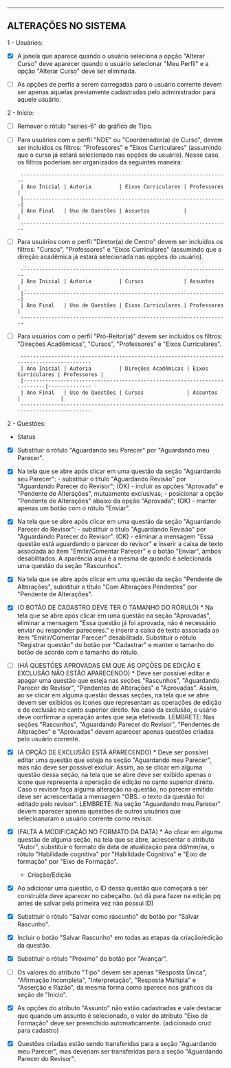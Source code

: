 
---------------------
ALTERAÇÕES NO SISTEMA
---------------------

1 - Usuários:
- [x] A janela que aparece quando o usuário seleciona a opção "Alterar Curso" deve aparecer quando o usuário selecionar "Meu Perfil" e a opção "Alterar Curso" deve ser eliminada.
  
- [ ] As opções de perfis a serem carregadas para o usuário corrente devem ser apenas aquelas previamente cadastradas pelo administrador para aquele usuário. 

2 - Início:
  
- [ ] Remover o rótulo "series-6" do gráfico de Tipo.
  
- [ ] Para usuários com o perfil "NDE" ou "Coordenador(a) de Curso", devem ser incluídos os filtros: "Professores" e "Eixos Curriculares" (assumindo que o curso já estará selecionado nas opções do usuário). Nesse caso, os filtros poderiam ser organizados da seguintes maneira:
  
       --------------------------------------------------------------------
       | Ano Inicial | Autoria         | Eixos Curriculares | Professores |
       |------------------------------------------------------------------|
	   | Ano Final   | Uso de Questões | Assuntos           |             |
       --------------------------------------------------------------------

- [ ] Para usuários com o perfil "Diretor(a) de Centro" devem ser incluídos os filtros: "Cursos", "Professores" e "Eixos Curriculares" (assumindo que a direção acadêmica já estará selecionada nas opções do usuário).

       --------------------------------------------------------------------
       | Ano Inicial | Autoria         | Cursos             | Assuntos    |
       |------------------------------------------------------------------|
	   | Ano Final   | Uso de Questões | Eixos Curriculares | Professores |
       --------------------------------------------------------------------
 
- [ ] Para usuários com o perfil "Pró-Reitor(a)" devem ser incluídos os filtros: "Direções Acadêmicas", "Cursos", "Professores" e "Eixos Curriculares".
  
       ------------------------------------------------------------------------------------------
       | Ano Inicial | Autoria         | Direções Acadêmicas | Eixos Curriculares | Professores |
       |--------------------------------------------------------------------------|--------------
	   | Ano Final   | Uso de Questões | Cursos              | Assuntos           |             |
       ------------------------------------------------------------------------------------------
  
2 - Questões: 

  * Status

- [x] Substituir o rótulo "Aguardando seu Parecer" por "Aguardando meu Parecer".

- [x] Na tela que se abre após clicar em uma questão da seção "Aguardando seu Parecer":
		- substituir o título "Aguardando Revisão" por "Aguardando Parecer do Revisor";
		(OK) - incluir as opções "Aprovada" e "Pendente de Alterações", mutuamente exclusivas;
		- posicionar a opção "Pendente de Alterações" abaixo da opção "Aprovada";
		(OK) - manter apenas um botão com o rótulo "Enviar".
		
- [x] Na tela que se abre após clicar em uma questão da seção "Aguardando Parecer do Revisor":
		- substituir o título "Aguardando Revisão" por "Aguardando Parecer do Revisor".
		(OK) - eliminar a mensagem "Essa questão está aguardando o parecer do revisor" e inserir a caixa de texto associada ao item "Emitir/Comentar Parecer" e o botão "Enviar", ambos desabilitados. A aparência aqui é a mesma de quando é selecionada uma questão da seção "Rascunhos".
	
- [x] Na tela que se abre após clicar em uma questão da seção "Pendente de Alterações", substituir o título "Com Alterações Pendentes" por "Pendente de Alterações".
	
- [x] (O BOTÃO DE CADASTRO DEVE TER O TAMANHO DO RÓRULO) * Na tela que se abre após clicar em uma questão na seção "Aprovadas", eliminar a mensagem "Essa questão já foi aprovada, não é necessário enviar ou responder pareceres." e inserir a caixa de texto associada ao item "Emitir/Comentar Parecer" desabilitada. Substituir o rótulo "Registrar questão" do botão por "Cadastrar" e manter o tamanho do botão de acordo com o tamanho do rótulo.
		
- [ ] (HÁ QUESTÕES APROVADAS EM QUE AS OPÇÕES DE EDIÇÃO E EXCLUSÃO NÃO ESTÃO APARECENDO) * Deve ser possível editar e apagar uma questão que esteja nas seções "Rascunhos", "Aguardando Parecer do Revisor", "Pendentes de Alterações" e "Aprovadas". Assim, ao se clicar em alguma questão dessas seções, na tela que se abre devem ser exibidos os ícones que representam as operações de edição e de exclusão no canto superior direito. No caso da exclusão, o usário deve confirmar a operação antes que seja efetivada. LEMBRETE: Nas seções "Rascunhos", "Aguardando Parecer do Revisor", "Pendentes de Alterações" e "Aprovadas" devem aparecer apenas questões criadas pelo usuário corrente.
		
- [x] (A OPÇÃO DE EXCLUSÃO ESTÁ APARECENDO) * Deve ser possível editar uma questão que esteja na seção "Aguardando meu Parecer", mas não deve ser possível excluir. Assim, ao se clicar em alguma questão dessa seção, na tela que se abre deve ser exibido apenas o ícone que representa a operação de edição no canto superior direito. Caso o revisor faça alguma alteração na questão, no parecer emitido deve ser acrescentada a mensagem "OBS.: o texto da questão foi editado pelo revisor". LEMBRETE: Na seção "Aguardando meu Parecer" devem aparecer apenas questões de outros usuários que selecioanaram o usuário corrente como revisor.
	
- [x] (FALTA A MODIFICAÇÃO NO FORMATO DA DATA) * Ao clicar em alguma questão de alguma seção, na tela que se abre, acrescentar o atributo "Autor", substituir o formato da data de atualização para dd/mm/aa, o rótulo "Habilidade cognitiva" por "Habilidade Cognitiva" e "Eixo de formação" por "Eixo de Formação".

  * Criação/Edição
  
- [x] Ao adicionar uma questão, o ID dessa questão que começará a ser construída deve aparecer no cabeçalho. (só dá para fazer na edição pq antes de salvar pela primeira vez não possui ID)
  
- [x] Substituir o rótulo "Salvar como rascunho" do botão por "Salvar Rascunho".
	
- [x] Incluir o botão "Salvar Rascunho" em todas as etapas da criação/edição da questão.
	
- [x] Substituir o rótulo "Próximo" do botão por "Avançar".
	
- [ ] Os valores do atributo "Tipo" devem ser apenas "Resposta Única", "Afirmação Incompleta", "Interpretação", "Resposta Múltipla" e "Asserção e Razão", da mesma forma como aparece nos gráficos da seção de "Início".
	
- [x] As opções do atributo "Assunto" não estão cadastradas e vale destacar que quando um assunto é selecionado, o valor do atributo "Eixo de Formação" deve ser preenchido automaticamente. (adicionado crud para cadastro)

- [x] Questões criadas estão sendo transferidas para a seção "Aguardando meu Parecer", mas deveriam ser transferidas para a seção "Aguardando Parecer do Revisor".
		
